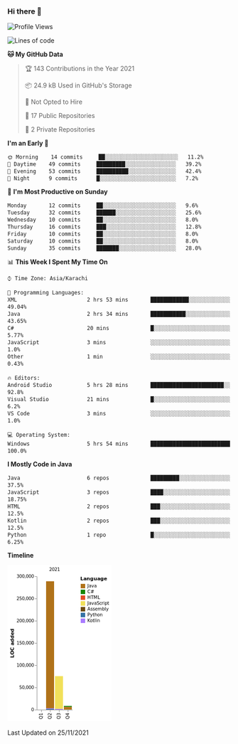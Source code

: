 ### Hi there 👋

<!--
**BilalJaved15/BilalJaved15** is a ✨ _special_ ✨ repository because its `README.md` (this file) appears on your GitHub profile.

Here are some ideas to get you started:

- 🔭 I’m currently working on ...
- 🌱 I’m currently learning ...
- 👯 I’m looking to collaborate on ...
- 🤔 I’m looking for help with ...
- 💬 Ask me about ...
- 📫 How to reach me: ...
- 😄 Pronouns: ...
- ⚡ Fun fact: ...
-->

<!--START_SECTION:waka-->
![Profile Views](http://img.shields.io/badge/Profile%20Views-0-blue)

![Lines of code](https://img.shields.io/badge/From%20Hello%20World%20I%27ve%20Written-372763%20lines%20of%20code-blue)

**🐱 My GitHub Data** 

> 🏆 143 Contributions in the Year 2021
 > 
> 📦 24.9 kB Used in GitHub's Storage 
 > 
> 🚫 Not Opted to Hire
 > 
> 📜 17 Public Repositories 
 > 
> 🔑 2 Private Repositories  
 > 
**I'm an Early 🐤** 

```text
🌞 Morning    14 commits     ██░░░░░░░░░░░░░░░░░░░░░░░   11.2% 
🌆 Daytime    49 commits     █████████░░░░░░░░░░░░░░░░   39.2% 
🌃 Evening    53 commits     ██████████░░░░░░░░░░░░░░░   42.4% 
🌙 Night      9 commits      █░░░░░░░░░░░░░░░░░░░░░░░░   7.2%

```
📅 **I'm Most Productive on Sunday** 

```text
Monday       12 commits     ██░░░░░░░░░░░░░░░░░░░░░░░   9.6% 
Tuesday      32 commits     ██████░░░░░░░░░░░░░░░░░░░   25.6% 
Wednesday    10 commits     ██░░░░░░░░░░░░░░░░░░░░░░░   8.0% 
Thursday     16 commits     ███░░░░░░░░░░░░░░░░░░░░░░   12.8% 
Friday       10 commits     ██░░░░░░░░░░░░░░░░░░░░░░░   8.0% 
Saturday     10 commits     ██░░░░░░░░░░░░░░░░░░░░░░░   8.0% 
Sunday       35 commits     ███████░░░░░░░░░░░░░░░░░░   28.0%

```


📊 **This Week I Spent My Time On** 

```text
⌚︎ Time Zone: Asia/Karachi

💬 Programming Languages: 
XML                      2 hrs 53 mins       ████████████░░░░░░░░░░░░░   49.04% 
Java                     2 hrs 34 mins       ███████████░░░░░░░░░░░░░░   43.65% 
C#                       20 mins             █░░░░░░░░░░░░░░░░░░░░░░░░   5.77% 
JavaScript               3 mins              ░░░░░░░░░░░░░░░░░░░░░░░░░   1.0% 
Other                    1 min               ░░░░░░░░░░░░░░░░░░░░░░░░░   0.43%

🔥 Editors: 
Android Studio           5 hrs 28 mins       ███████████████████████░░   92.8% 
Visual Studio            21 mins             █░░░░░░░░░░░░░░░░░░░░░░░░   6.2% 
VS Code                  3 mins              ░░░░░░░░░░░░░░░░░░░░░░░░░   1.0%

💻 Operating System: 
Windows                  5 hrs 54 mins       █████████████████████████   100.0%

```

**I Mostly Code in Java** 

```text
Java                     6 repos             █████████░░░░░░░░░░░░░░░░   37.5% 
JavaScript               3 repos             ████░░░░░░░░░░░░░░░░░░░░░   18.75% 
HTML                     2 repos             ███░░░░░░░░░░░░░░░░░░░░░░   12.5% 
Kotlin                   2 repos             ███░░░░░░░░░░░░░░░░░░░░░░   12.5% 
Python                   1 repo              █░░░░░░░░░░░░░░░░░░░░░░░░   6.25%

```


**Timeline**

![Chart not found](https://raw.githubusercontent.com/BilalJaved15/BilalJaved15/main/charts/bar_graph.png) 


 Last Updated on 25/11/2021
<!--END_SECTION:waka-->
